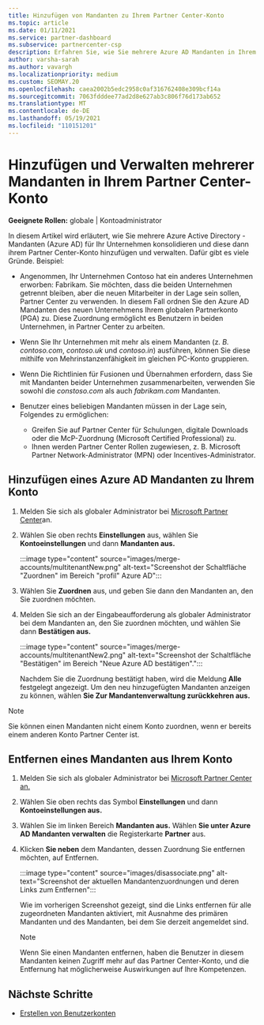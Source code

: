 ```yaml
---
title: Hinzufügen von Mandanten zu Ihrem Partner Center-Konto
ms.topic: article
ms.date: 01/11/2021
ms.service: partner-dashboard
ms.subservice: partnercenter-csp
description: Erfahren Sie, wie Sie mehrere Azure AD Mandanten in Ihrem Partner Center-Konto hinzufügen, konsolidieren oder verwalten und warum Sie dies tun möchten.
author: varsha-sarah
ms.author: vavargh
ms.localizationpriority: medium
ms.custom: SEOMAY.20
ms.openlocfilehash: caea2002b5edc2958c0af316762408e309bcf14a
ms.sourcegitcommit: 7063fdddee77ad2d8e627ab3c806f76d173ab652
ms.translationtype: MT
ms.contentlocale: de-DE
ms.lasthandoff: 05/19/2021
ms.locfileid: "110151201"
---
```

# <a name="add-and-manage-multiple-tenants-in-your-partner-center-account"></a>Hinzufügen und Verwalten mehrerer Mandanten in Ihrem Partner Center-Konto


**Geeignete Rollen:** globale | Kontoadministrator

In diesem Artikel wird erläutert, wie Sie mehrere Azure Active Directory -Mandanten (Azure AD) für Ihr Unternehmen konsolidieren und diese dann ihrem Partner Center-Konto hinzufügen und verwalten. Dafür gibt es viele Gründe. Beispiel:

- Angenommen, Ihr Unternehmen Contoso hat ein anderes Unternehmen erworben: Fabrikam. Sie möchten, dass die beiden Unternehmen getrennt bleiben, aber die neuen Mitarbeiter in der Lage sein sollen, Partner Center zu verwenden. In diesem Fall ordnen Sie den Azure AD Mandanten des neuen Unternehmens Ihrem globalen Partnerkonto (PGA) zu. Diese Zuordnung ermöglicht es Benutzern in beiden Unternehmen, in Partner Center zu arbeiten.

- Wenn Sie Ihr Unternehmen mit mehr als einem Mandanten (z. *B. contoso.com*, *contoso.uk* und *contoso.in*) ausführen, können Sie diese mithilfe von Mehrinstanzenfähigkeit im gleichen PC-Konto gruppieren.

- Wenn Die Richtlinien für Fusionen und Übernahmen erfordern, dass Sie mit Mandanten beider Unternehmen zusammenarbeiten, verwenden Sie sowohl die *constoso.com* als auch *fabrikam.com* Mandanten.

- Benutzer eines beliebigen Mandanten müssen in der Lage sein, Folgendes zu ermöglichen:
    * Greifen Sie auf Partner Center für Schulungen, digitale Downloads oder die McP-Zuordnung (Microsoft Certified Professional) zu.
    * Ihnen werden Partner Center Rollen zugewiesen, z. B. Microsoft Partner Network-Administrator (MPN) oder Incentives-Administrator.

## <a name="add-an-azure-ad-tenant-to-your-account"></a>Hinzufügen eines Azure AD Mandanten zu Ihrem Konto

1. Melden Sie sich als globaler Administrator bei [Microsoft Partner Center](https://partner.microsoft.com/dashboard)an.

1. Wählen Sie oben rechts **Einstellungen** aus, wählen Sie **Kontoeinstellungen** und dann **Mandanten aus.**
 
   :::image type="content" source="images/merge-accounts/multitenantNew.png" alt-text="Screenshot der Schaltfläche &quot;Zuordnen&quot; im Bereich &quot;profil&quot; Azure AD"::: 

1. Wählen Sie **Zuordnen** aus, und geben Sie dann den Mandanten an, den Sie zuordnen möchten.

1. Melden Sie sich an der Eingabeaufforderung als globaler Administrator bei dem Mandanten an, den Sie zuordnen möchten, und wählen Sie dann **Bestätigen aus.** 

   :::image type="content" source="images/merge-accounts/multitenantNew2.png" alt-text="Screenshot der Schaltfläche &quot;Bestätigen&quot; im Bereich &quot;Neue Azure AD bestätigen&quot;."::: 

   Nachdem Sie die Zuordnung bestätigt haben, wird die Meldung **Alle** festgelegt angezeigt. Um den neu hinzugefügten Mandanten anzeigen zu können, wählen **Sie Zur Mandantenverwaltung zurückkehren aus.** 
 
>[!NOTE]
>Sie können einen Mandanten nicht einem Konto zuordnen, wenn er bereits einem anderen Konto Partner Center ist.


## <a name="remove-a-tenant-from-your-account"></a>Entfernen eines Mandanten aus Ihrem Konto
 
1. Melden Sie sich als globaler Administrator bei [Microsoft Partner Center an.](https://partner.microsoft.com/dashboard)

1. Wählen Sie oben rechts das Symbol **Einstellungen** und dann **Kontoeinstellungen aus.**

1. Wählen Sie im linken Bereich **Mandanten aus.** Wählen **Sie unter Azure AD Mandanten verwalten** die Registerkarte **Partner** aus.
 
1. Klicken **Sie neben** dem Mandanten, dessen Zuordnung Sie entfernen möchten, auf Entfernen.

   :::image type="content" source="images/disassociate.png" alt-text="Screenshot der aktuellen Mandantenzuordnungen und deren Links zum Entfernen":::

   Wie im vorherigen Screenshot  gezeigt, sind die Links entfernen für alle zugeordneten Mandanten aktiviert, mit Ausnahme des primären Mandanten und des Mandanten, bei dem Sie derzeit angemeldet sind. 

   > [!NOTE]   
   > Wenn Sie einen Mandanten entfernen, haben die Benutzer in diesem Mandanten keinen Zugriff mehr auf das Partner Center-Konto, und die Entfernung hat möglicherweise Auswirkungen auf Ihre Kompetenzen. 

## <a name="next-steps"></a>Nächste Schritte

- [Erstellen von Benutzerkonten](create-user-accounts-and-set-permissions.md)






